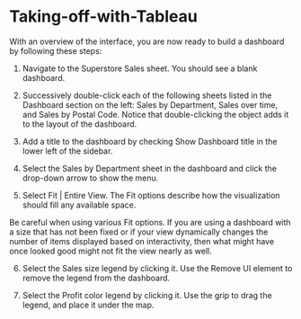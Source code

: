 # Taking-off-with-Tableau
With an overview of the interface, you are now ready to build a dashboard by following these steps:

1. Navigate to the Superstore Sales sheet. You should see a blank dashboard.

2. Successively double-click each of the following sheets listed in the Dashboard section on the left: Sales by Department, Sales over time, and Sales by Postal Code. Notice that double-clicking the object adds it to the layout of the dashboard.

3. Add a title to the dashboard by checking Show Dashboard title in the lower left of the sidebar.

4. Select the Sales by Department sheet in the dashboard and click the drop-down arrow to show the menu.

5. Select Fit | Entire View. The Fit options describe how the visualization should fill any available space.

Be careful when using various Fit options. If you are using a dashboard with a size that has not been fixed or if your view dynamically changes the number of items displayed based on interactivity, then what might have once looked good might not fit the view nearly as well.

6. Select the Sales size legend by clicking it. Use the Remove UI element to remove the legend from the dashboard.

7. Select the Profit color legend by clicking it. Use the grip to drag the legend, and place it under the map.

